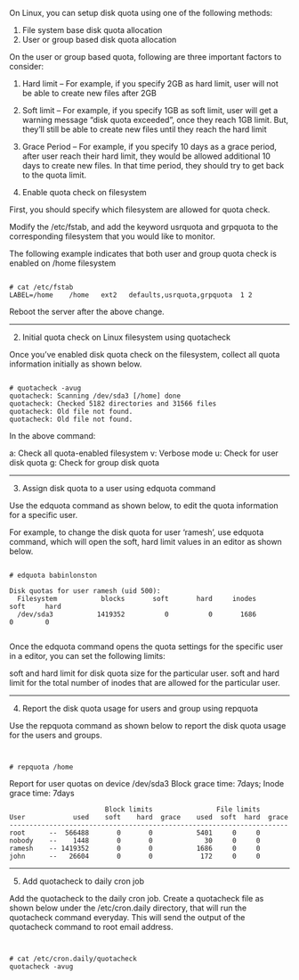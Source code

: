

On Linux, you can setup disk quota using one of the following methods:


1. File system base disk quota allocation
2. User or group based disk quota allocation


On the user or group based quota, following are three important factors to consider:


1. Hard limit – For example, if you specify 2GB as hard limit, user will not be able to create new files after 2GB
2. Soft limit – For example, if you specify 1GB as soft limit, user will get a warning message “disk quota exceeded”, once they reach 1GB limit. But, they’ll still be able to create new files until they reach the hard limit
3. Grace Period – For example, if you specify 10 days as a grace period, after user reach their hard limit, they would be allowed additional 10 days to create new files. In that time period, they should try to get back to the quota limit.


1. Enable quota check on filesystem

First, you should specify which filesystem are allowed for quota check.

Modify the /etc/fstab, and add the keyword usrquota and grpquota to the corresponding filesystem that you would like to monitor.

The following example indicates that both user and group quota check is enabled on /home filesystem

```

# cat /etc/fstab
LABEL=/home    /home   ext2   defaults,usrquota,grpquota  1 2

```

Reboot the server after the above change.

***

2. Initial quota check on Linux filesystem using quotacheck

Once you’ve enabled disk quota check on the filesystem, collect all quota information initially as shown below.

```

# quotacheck -avug
quotacheck: Scanning /dev/sda3 [/home] done
quotacheck: Checked 5182 directories and 31566 files
quotacheck: Old file not found.
quotacheck: Old file not found.

```

In the above command:

a: Check all quota-enabled filesystem
v: Verbose mode
u: Check for user disk quota
g: Check for group disk quota

***


3. Assign disk quota to a user using edquota command

Use the edquota command as shown below, to edit the quota information for a specific user.

For example, to change the disk quota for user ‘ramesh’, use edquota command, which will open the soft, hard limit values in an editor as shown below.

```

# edquota babinlonston

Disk quotas for user ramesh (uid 500):
  Filesystem           blocks       soft       hard     inodes     soft     hard
  /dev/sda3           1419352          0          0       1686        0        0


```

Once the edquota command opens the quota settings for the specific user in a editor, you can set the following limits:

soft and hard limit for disk quota size for the particular user.
soft and hard limit for the total number of inodes that are allowed for the particular user.


***


4. Report the disk quota usage for users and group using repquota

Use the repquota command as shown below to report the disk quota usage for the users and groups.


```


# repquota /home

```


Report for user quotas on device /dev/sda3
Block grace time: 7days; Inode grace time: 7days

```
                        Block limits                File limits
User            used    soft    hard  grace    used  soft  hard  grace
----------------------------------------------------------------------
root      --  566488       0       0           5401     0     0
nobody    --    1448       0       0             30     0     0
ramesh    -- 1419352       0       0           1686     0     0
john      --   26604       0       0            172     0     0

```


***

5. Add quotacheck to daily cron job

Add the quotacheck to the daily cron job. Create a quotacheck file as shown below under the /etc/cron.daily directory, that will run the quotacheck command everyday. This will send the output of the quotacheck command to root email address.


```


# cat /etc/cron.daily/quotacheck
quotacheck -avug

```
